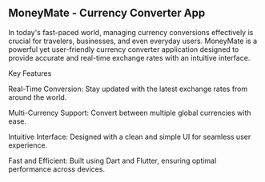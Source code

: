 ## MoneyMate - Currency Converter App

In today's fast-paced world, managing currency conversions effectively is crucial for travelers, businesses, and even everyday users. MoneyMate is a powerful yet user-friendly currency converter application designed to provide accurate and real-time exchange rates with an intuitive interface.

Key Features

Real-Time Conversion: Stay updated with the latest exchange rates from around the world.

Multi-Currency Support: Convert between multiple global currencies with ease.

Intuitive Interface: Designed with a clean and simple UI for seamless user experience.

Fast and Efficient: Built using Dart and Flutter, ensuring optimal performance across devices.

